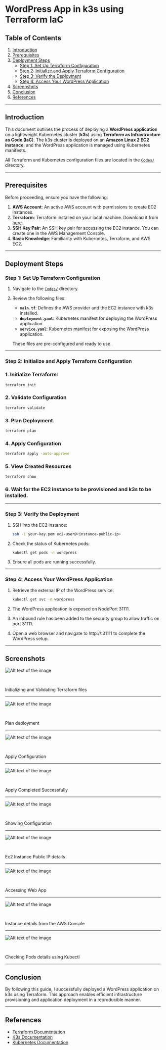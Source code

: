 # WordPress App in k3s using Terraform IaC

## Table of Contents
1. [Introduction](#introduction)
2. [Prerequisites](#prerequisites)
3. [Deployment Steps](#deployment-steps)
   - [Step 1: Set Up Terraform Configuration](#step-1-set-up-terraform-configuration)
   - [Step 2: Initialize and Apply Terraform Configuration](#step-2-initialize-and-apply-terraform-configuration)
   - [Step 3: Verify the Deployment](#step-3-verify-the-deployment)
   - [Step 4: Access Your WordPress Application](#step-4-access-your-wordpress-application)
4. [Screenshots](#screenshots)
5. [Conclusion](#conclusion)
6. [References](#references)

---

## Introduction
This document outlines the process of deploying a **WordPress application** on a lightweight Kubernetes cluster (**k3s**) using **Terraform as Infrastructure as Code (IaC)**. The k3s cluster is deployed on an **Amazon Linux 2 EC2 instance**, and the WordPress application is managed using Kubernetes manifests.

All Terraform and Kubernetes configuration files are located in the [`Codes/`](./Codes/) directory.

---

## Prerequisites
Before proceeding, ensure you have the following:

1. **AWS Account**: An active AWS account with permissions to create EC2 instances.
2. **Terraform**: Terraform installed on your local machine. Download it from [here](https://www.terraform.io/downloads.html).
3. **SSH Key Pair**: An SSH key pair for accessing the EC2 instance. You can create one in the AWS Management Console.
4. **Basic Knowledge**: Familiarity with Kubernetes, Terraform, and AWS EC2.

---

## Deployment Steps

### Step 1: Set Up Terraform Configuration
1. Navigate to the [`Codes/`](./Codes/) directory.
2. Review the following files:
   - **`main.tf`**: Defines the AWS provider and the EC2 instance with k3s installed.
   - **`deployment.yaml`**: Kubernetes manifest for deploying the WordPress application.
   - **`service.yaml`**: Kubernetes manifest for exposing the WordPress application.
   
   These files are pre-configured and ready to use.

---

### Step 2: Initialize and Apply Terraform Configuration
 ### **1. Initialize Terraform**:
   ```bash
   terraform init
   ```

   ### **2. Validate Configuration**
```sh
terraform validate
```

### **3. Plan Deployment**
```sh
terraform plan
```

### **4. Apply Configuration**
```sh
terraform apply -auto-approve
```

### **5. View Created Resources**
```sh
terraform show
```

### **6. Wait for the EC2 instance to be provisioned and k3s to be installed.**

---

### Step 3: Verify the Deployment
1. SSH into the EC2 instance:
   ```bash
   ssh -i your-key.pem ec2-user@<instance-public-ip>
   ```
2. Check the status of Kubernetes pods:
   ```bash
   kubectl get pods -n wordpress
   ```
3. Ensure all pods are running successfully.

---

### Step 4: Access Your WordPress Application
1. Retrieve the external IP of the WordPress service:
   ```bash
   kubectl get svc -n wordpress
   ```
2. The WordPress application is exposed on NodePort 31111.

3. An inbound rule has been added to the security group to allow traffic on port 31111.

4. Open a web browser and navigate to http://<external-ip>:31111 to complete the WordPress setup.
   
---

## Screenshots


![Alt text of the image](https://github.com/BasilTAlias/Wordpress-App-in-K3-using-Terraform-IaC/blob/main/images/1.png)

$~$

Initializing and Validating Terraform files

---

![Alt text of the image](https://github.com/BasilTAlias/Wordpress-App-in-K3-using-Terraform-IaC/blob/main/images/2.png)

$~$

Plan deployment

---

![Alt text of the image](https://github.com/BasilTAlias/Wordpress-App-in-K3-using-Terraform-IaC/blob/main/images/3.png)

$~$

Apply Configuration

---

![Alt text of the image](https://github.com/BasilTAlias/Wordpress-App-in-K3-using-Terraform-IaC/blob/main/images/4.png)

$~$

Apply Completed Successfully

---

![Alt text of the image](https://github.com/BasilTAlias/Wordpress-App-in-K3-using-Terraform-IaC/blob/main/images/5.png)

$~$

Showing Configuration

---

![Alt text of the image](https://github.com/BasilTAlias/Wordpress-App-in-K3-using-Terraform-IaC/blob/main/images/6.png)

$~$

Ec2 Instance Public IP details

---

![Alt text of the image](https://github.com/BasilTAlias/Wordpress-App-in-K3-using-Terraform-IaC/blob/main/images/7.png)

$~$

Accessing Web App

---

![Alt text of the image](https://github.com/BasilTAlias/Wordpress-App-in-K3-using-Terraform-IaC/blob/main/images/8.png)

$~$

Instance details from the AWS Console

---

![Alt text of the image](https://github.com/BasilTAlias/Wordpress-App-in-K3-using-Terraform-IaC/blob/main/images/9.png)

$~$

Checking Pods details using Kubectl

---

## Conclusion
By following this guide, I successfully deployed a WordPress application on k3s using Terraform. This approach enables efficient infrastructure provisioning and application deployment in a reproducible manner.

---

## References
- [Terraform Documentation](https://developer.hashicorp.com/terraform/docs)
- [K3s Documentation](https://k3s.io)
- [Kubernetes Documentation](https://kubernetes.io/docs/)

